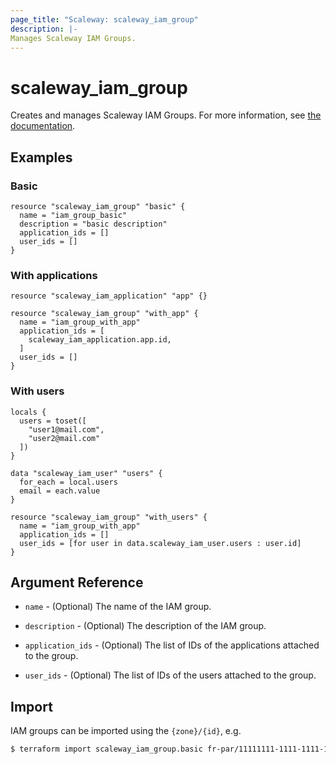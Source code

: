 ```yaml
---
page_title: "Scaleway: scaleway_iam_group"
description: |-
Manages Scaleway IAM Groups.
---
```


# scaleway_iam_group

Creates and manages Scaleway IAM Groups.
For more information, see [the documentation](https://developers.scaleway.com/en/products/iam/api/v1alpha1/#groups-f592eb).

## Examples

### Basic

```hcl
resource "scaleway_iam_group" "basic" {
  name = "iam_group_basic"
  description = "basic description"
  application_ids = []
  user_ids = []
}
```

### With applications

```hcl
resource "scaleway_iam_application" "app" {}

resource "scaleway_iam_group" "with_app" {
  name = "iam_group_with_app"
  application_ids = [
    scaleway_iam_application.app.id,
  ]
  user_ids = []
}
```

### With users

```hcl
locals {
  users = toset([
    "user1@mail.com",
    "user2@mail.com"
  ])
}

data "scaleway_iam_user" "users" {
  for_each = local.users
  email = each.value
}

resource "scaleway_iam_group" "with_users" {
  name = "iam_group_with_app"
  application_ids = []
  user_ids = [for user in data.scaleway_iam_user.users : user.id]
}
```

## Argument Reference

- `name` - (Optional) The name of the IAM group.

- `description` - (Optional) The description of the IAM group.

- `application_ids` - (Optional) The list of IDs of the applications attached to the group.

- `user_ids` - (Optional) The list of IDs of the users attached to the group.

## Import

IAM groups can be imported using the `{zone}/{id}`, e.g.

```bash
$ terraform import scaleway_iam_group.basic fr-par/11111111-1111-1111-1111-111111111111
```
